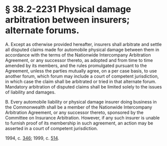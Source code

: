 # § 38.2-2231 Physical damage arbitration between insurers; alternate forums.

<p>A. Except as otherwise provided hereafter, insurers shall arbitrate and settle all disputed claims made for automobile physical damage between them in accordance with the terms of the Nationwide Intercompany Arbitration Agreement, or any successor thereto, as adopted and from time to time amended by its members, and the rules promulgated pursuant to the Agreement, unless the parties mutually agree, on a per case basis, to use another forum, which forum may include a court of competent jurisdiction, in which case the claim shall be arbitrated or tried in that alternate forum. Mandatory arbitration of disputed claims shall be limited solely to the issues of liability and damages.</p><p>B. Every automobile liability or physical damage insurer doing business in the Commonwealth shall be a member of the Nationwide Intercompany Arbitration Agreement, or any successor thereto, sponsored by the Committee on Insurance Arbitration. However, if any such insurer is unable to furnish proof of its membership in such agreement, an action may be asserted in a court of competent jurisdiction.</p><p>1994, c. <a href='http://lis.virginia.gov/cgi-bin/legp604.exe?941+ful+CHAP0346'>346</a>; 1999, c. <a href='http://lis.virginia.gov/cgi-bin/legp604.exe?991+ful+CHAP0514'>514</a>.</p>